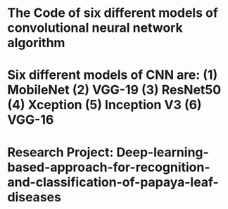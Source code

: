 # The Code of six different models of convolutional neural network algorithm
# Six different models of CNN are: (1) MobileNet (2) VGG-19 (3) ResNet50 (4) Xception (5) Inception V3 (6) VGG-16
# Research Project: Deep-learning-based-approach-for-recognition-and-classification-of-papaya-leaf-diseases
